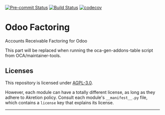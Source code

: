 
<!-- /!\ Non OCA Context : Set here the badge of your runbot / runboat instance. -->
[![Pre-commit Status](https://github.com/Akretion/https://github.com/akretion/odoo-factoring/tree/15.0/actions/workflows/pre-commit.yml/badge.svg?branch=15.0)](https://github.com/Akretion/https://github.com/akretion/odoo-factoring/tree/15.0/actions/workflows/pre-commit.yml?query=branch%3A15.0)
[![Build Status](https://github.com/Akretion/https://github.com/akretion/odoo-factoring/tree/15.0/actions/workflows/test.yml/badge.svg?branch=15.0)](https://github.com/Akretion/https://github.com/akretion/odoo-factoring/tree/15.0/actions/workflows/test.yml?query=branch%3A15.0)
[![codecov](https://codecov.io/gh/Akretion/https://github.com/akretion/odoo-factoring/tree/15.0/branch/15.0/graph/badge.svg)](https://codecov.io/gh/Akretion/https://github.com/akretion/odoo-factoring/tree/15.0)
<!-- /!\ Non OCA Context : Set here the badge of your translation instance. -->

<!-- /!\ do not modify above this line -->

# Odoo Factoring

Accounts Receivable Factoring for Odoo

<!-- /!\ do not modify below this line -->

<!-- prettier-ignore-start -->

[//]: # (addons)

This part will be replaced when running the oca-gen-addons-table script from OCA/maintainer-tools.

[//]: # (end addons)

<!-- prettier-ignore-end -->

## Licenses

This repository is licensed under [AGPL-3.0](LICENSE).

However, each module can have a totally different license, as long as they adhere to Akretion
policy. Consult each module's `__manifest__.py` file, which contains a `license` key
that explains its license.

----
<!-- /!\ Non OCA Context : Set here the full description of your organization. -->
